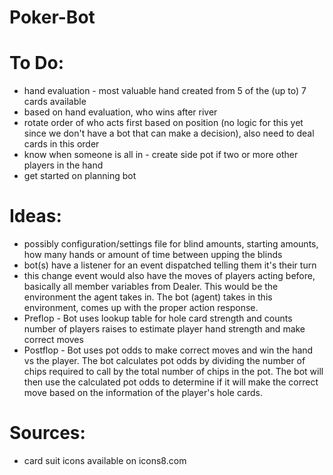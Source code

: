 # Poker-Bot

# To Do:
* hand evaluation - most valuable hand created from 5 of the (up to) 7 cards available
* based on hand evaluation, who wins after river
* rotate order of who acts first based on position (no logic for this yet since we don't have a bot that can make a decision), also need to deal cards in this order
* know when someone is all in - create side pot if two or more other players in the hand
* get started on planning bot

# Ideas:
* possibly configuration/settings file for blind amounts, starting amounts, how many hands or amount of time between upping the blinds
* bot(s) have a listener for an event dispatched telling them it's their turn
* this change event would also have the moves of players acting before, basically all member variables from Dealer. This would be the environment the agent takes in. The bot (agent) takes in this environment, comes up with the proper action response.
* Preflop - Bot uses lookup table for hole card strength and counts number of players raises to estimate player hand strength and make correct moves
* Postflop - Bot uses pot odds to make correct moves and win the hand vs the player. The bot calculates pot odds by dividing the number of chips required to call by the total number of chips in the pot. The bot will then use the calculated pot odds to determine if it will make the correct move based on the information of the player's hole cards.

# Sources:
* card suit icons available on icons8.com